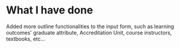 # What I have done

Added more outline functionalities to the input form, such as learning outcomes' graduate attribute, Accreditation Unit, course instructors, textbooks, etc...